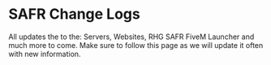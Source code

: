 # SAFR Change Logs

All updates the to the: Servers, Websites, RHG SAFR FiveM Launcher and much more to come. Make sure to follow this page as we will update it often with new information.

​

​

